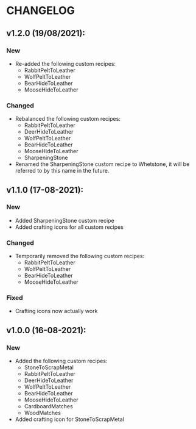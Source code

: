 # CHANGELOG

## v1.2.0 (19/08/2021):
### New
* Re-added the following custom recipes:
  * RabbitPeltToLeather
  * WolfPeltToLeather
  * BearHideToLeather
  * MooseHideToLeather
### Changed
* Rebalanced the following custom recipes:
  * RabbitPeltToLeather
  * DeerHideToLeather
  * WolfPeltToLeather
  * BearHideToLeather
  * MooseHideToLeather
  * SharpeningStone
* Renamed the SharpeningStone custom recipe to Whetstone, it will be referred to by this name in the future.

## v1.1.0 (17-08-2021):
### New
* Added SharpeningStone custom recipe
* Added crafting icons for all custom recipes
### Changed
* Temporarily removed the following custom recipes:
  * RabbitPeltToLeather
  * WolfPeltToLeather
  * BearHideToLeather
  * MooseHideToLeather
### Fixed
* Crafting icons now actually work

## v1.0.0 (16-08-2021):
### New
* Added the following custom recipes:
  * StoneToScrapMetal
  * RabbitPeltToLeather
  * DeerHideToLeather
  * WolfPeltToLeather
  * BearHideToLeather
  * MooseHideToLeather
  * CardboardMatches
  * WoodMatches
* Added crafting icon for StoneToScrapMetal
